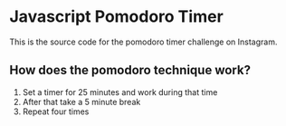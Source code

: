 # Javascript Pomodoro Timer
This is the source code for the pomodoro timer challenge on Instagram.

## How does the pomodoro technique work?
<ol>
<li>Set a timer for 25 minutes and work during that time</li>
<li>After that take a 5 minute break</li>
<li>Repeat four times</li>
</ol>
